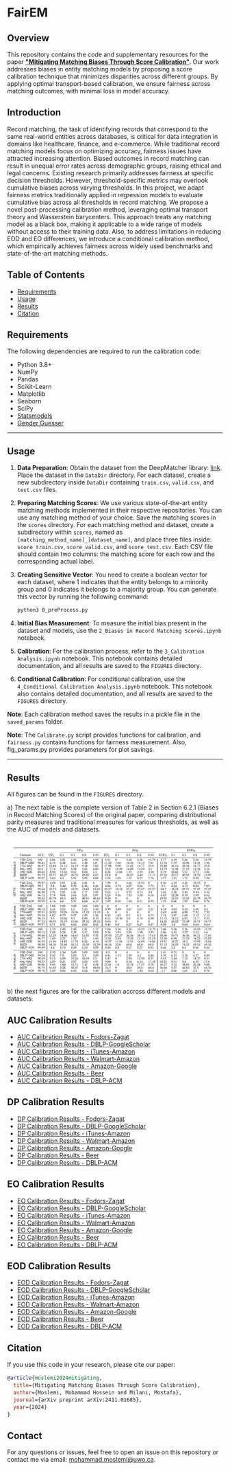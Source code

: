 # FairEM 

## Overview

This repository contains the code and supplementary resources for the paper [**"Mitigating Matching Biases Through Score Calibration"**](https://arxiv.org/abs/2411.01685). Our work addresses biases in entity matching models by proposing a score calibration technique that minimizes disparities across different groups. By applying optimal transport-based calibration, we ensure fairness across matching outcomes, with minimal loss in model accuracy.

## Introduction

Record matching, the task of identifying records that correspond to the same real-world entities across databases, is critical for data integration in domains like healthcare, finance, and e-commerce. While traditional record matching models focus on optimizing accuracy, fairness issues have attracted increasing attention. Biased outcomes in record matching can result in unequal error rates across demographic groups, raising ethical and legal concerns. Existing research primarily addresses fairness at specific decision thresholds. However, threshold-specific metrics may overlook cumulative biases across varying thresholds. In this project, we adapt fairness metrics traditionally applied in regression models to evaluate cumulative bias across all thresholds in record matching. We propose a novel post-processing calibration method, leveraging optimal transport theory and Wasserstein barycenters. This approach treats any matching model as a black box, making it applicable to a wide range of models without access to their training data. Also, to address limitations in reducing EOD and EO differences, we introduce a conditional calibration method, which empirically achieves fairness across widely used benchmarks and state-of-the-art matching methods.


## Table of Contents
- [Requirements](#requirements)
- [Usage](#usage)
- [Results](#results)
- [Citation](#citation)


## Requirements

The following dependencies are required to run the calibration code:

- Python 3.8+
- NumPy
- Pandas
- Scikit-Learn
- Matplotlib
- Seaborn
- SciPy
- [Statsmodels](https://www.statsmodels.org/stable/index.html)
- [Gender Guesser](https://pypi.org/project/gender-guesser/)

------
## Usage

1. **Data Preparation**: Obtain the dataset from the DeepMatcher library: [link](https://github.com/anhaidgroup/deepmatcher/blob/master/Datasets.md). Place the dataset in the `DataDir` directory. For each dataset, create a new subdirectory inside `DataDir` containing `train.csv`, `valid.csv`, and `test.csv` files.

2. **Preparing Matching Scores**: We use various state-of-the-art entity matching methods implemented in their respective repositories. You can use any matching method of your choice. Save the matching scores in the `scores` directory. For each matching method and dataset, create a subdirectory within `scores`, named as `[matching_method_name]_[dataset_name]`, and place three files inside: `score_train.csv`, `score_valid.csv`, and `score_test.csv`. Each CSV file should contain two columns: the matching score for each row and the corresponding actual label.

3. **Creating Sensitive Vector**: You need to create a boolean vector for each dataset, where 1 indicates that the entity belongs to a minority group and 0 indicates it belongs to a majority group. You can generate this vector by running the following command:

   ```bash
   python3 0_preProcess.py
   ```

4. **Initial Bias Measurement**: To measure the initial bias present in the dataset and models, use the `2_Biases in Record Matching Scores.ipynb` notebook.

5. **Calibration**: For the calibration process, refer to the `3_Calibration Analysis.ipynb` notebook. This notebook contains detailed documentation, and all results are saved to the `FIGURES` directory.

6. **Conditional Calibration**: For conditional calibration, use the `4_Conditional Calibration Analysis.ipynb` notebook. This notebook also contains detailed documentation, and all results are saved to the `FIGURES` directory.

**Note**: Each calibration method saves the results in a pickle file in the `saved_params` folder.

**Note**: The `Calibrate.py` script provides functions for calibration, and `fairness.py` contains functions for fairness measurement. Also, fig_params.py provides parameters for plot savings.


------
## Results

All figures can be found in the `FIGURES` directory.

a) The next table is the complete version of Table 2 in Section 6.2.1 (Biases in Record Matching Scores) of the original paper, comparing distributional parity measures and traditional measures for various thresholds, as well as the AUC of models and datasets.

![Table 2 - Biases in Record Matching Scores](FIGURES/table2_complete.png)


b) the next figures are for the calibration accross different models and datasets:

## AUC Calibration Results

- [AUC Calibration Results - Fodors-Zagat](FIGURES/auc_Fodors-Zagat.pdf)
- [AUC Calibration Results - DBLP-GoogleScholar](FIGURES/auc_DBLP-GoogleScholar.pdf)
- [AUC Calibration Results - iTunes-Amazon](FIGURES/auc_iTunes-Amazon.pdf)
- [AUC Calibration Results - Walmart-Amazon](FIGURES/auc_Walmart-Amazon.pdf)
- [AUC Calibration Results - Amazon-Google](FIGURES/auc_Amazon-Google.pdf)
- [AUC Calibration Results - Beer](FIGURES/auc_Beer.pdf)
- [AUC Calibration Results - DBLP-ACM](FIGURES/auc_DBLP-ACM.pdf)

## DP Calibration Results

- [DP Calibration Results - Fodors-Zagat](FIGURES/DP_Fodors-Zagat.pdf)
- [DP Calibration Results - DBLP-GoogleScholar](FIGURES/DP_DBLP-GoogleScholar.pdf)
- [DP Calibration Results - iTunes-Amazon](FIGURES/DP_iTunes-Amazon.pdf)
- [DP Calibration Results - Walmart-Amazon](FIGURES/DP_Walmart-Amazon.pdf)
- [DP Calibration Results - Amazon-Google](FIGURES/DP_Amazon-Google.pdf)
- [DP Calibration Results - Beer](FIGURES/DP_Beer.pdf)
- [DP Calibration Results - DBLP-ACM](FIGURES/DP_DBLP-ACM.pdf)

## EO Calibration Results

- [EO Calibration Results - Fodors-Zagat](FIGURES/EO_Fodors-Zagat.pdf)
- [EO Calibration Results - DBLP-GoogleScholar](FIGURES/EO_DBLP-GoogleScholar.pdf)
- [EO Calibration Results - iTunes-Amazon](FIGURES/EO_iTunes-Amazon.pdf)
- [EO Calibration Results - Walmart-Amazon](FIGURES/EO_Walmart-Amazon.pdf)
- [EO Calibration Results - Amazon-Google](FIGURES/EO_Amazon-Google.pdf)
- [EO Calibration Results - Beer](FIGURES/EO_Beer.pdf)
- [EO Calibration Results - DBLP-ACM](FIGURES/EO_DBLP-ACM.pdf)

## EOD Calibration Results

- [EOD Calibration Results - Fodors-Zagat](FIGURES/EOD_Fodors-Zagat.pdf)
- [EOD Calibration Results - DBLP-GoogleScholar](FIGURES/EOD_DBLP-GoogleScholar.pdf)
- [EOD Calibration Results - iTunes-Amazon](FIGURES/EOD_iTunes-Amazon.pdf)
- [EOD Calibration Results - Walmart-Amazon](FIGURES/EOD_Walmart-Amazon.pdf)
- [EOD Calibration Results - Amazon-Google](FIGURES/EOD_Amazon-Google.pdf)
- [EOD Calibration Results - Beer](FIGURES/EOD_Beer.pdf)
- [EOD Calibration Results - DBLP-ACM](FIGURES/EOD_DBLP-ACM.pdf)

## Citation

If you use this code in your research, please cite our paper:

```bibtex
@article{moslemi2024mitigating,
  title={Mitigating Matching Biases Through Score Calibration},
  author={Moslemi, Mohammad Hossein and Milani, Mostafa},
  journal={arXiv preprint arXiv:2411.01685},
  year={2024}
}
```

## Contact

For any questions or issues, feel free to open an issue on this repository or contact me via email: [mohammad.moslemi@uwo.ca](mailto:mohammad.moslemi@uwo.ca).


